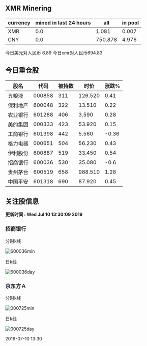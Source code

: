 ## XMR Minering

|currency|mined in last 24 hours|all|in pool|
|---|---|---|---|
|XMR|0.0|1.081|0.007|
|CNY|0.0|750.878|4.976|

今日美元对人民币 6.89	今日xmr对人民币694.83


## 今日重仓股 

|股名|代码|被持数|时价|涨跌%|
|---|---|---|---|---|
|五粮液|000858|311|126.520|0.41|
|保利地产|600048|322|13.510|0.22|
|农业银行|601288|406|3.590|0.28|
|美的集团|000333|423|53.920|0.15|
|工商银行|601398|442|5.560|-0.36|
|格力电器|000651|504|56.230|0.43|
|伊利股份|600887|519|33.450|0.54|
|招商银行|600036|530|35.080|-0.6|
|贵州茅台|600519|658|988.510|1.28|
|中国平安|601318|690|87.920|0.45|

## 关注股信息
**更新时间 : Wed Jul 10 13:30:09 2019**
### 招商银行 
分时k线

![600036min](http://image.sinajs.cn/newchart/min/n/sh600036.gif)

日k线

![600036day](http://image.sinajs.cn/newchart/daily/n/sh600036.gif)

### 京东方Ａ 
分时k线

![000725min](http://image.sinajs.cn/newchart/min/n/sz000725.gif)

日k线

![000725day](http://image.sinajs.cn/newchart/daily/n/sz000725.gif)

2019-07-10 13:30